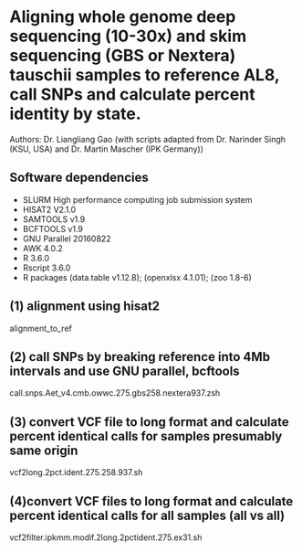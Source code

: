 
# Aligning whole genome deep sequencing (10-30x) and skim sequencing (GBS or Nextera) tauschii samples to reference AL8, call SNPs and calculate percent identity by state.
Authors: Dr. Liangliang Gao (with scripts adapted from Dr. Narinder Singh (KSU, USA)  and Dr. Martin Mascher (IPK Germany))

## Software dependencies
- SLURM High performance computing job submission system
- HISAT2 V2.1.0
- SAMTOOLS v1.9 
- BCFTOOLS v1.9
- GNU Parallel 20160822
- AWK 4.0.2
- R 3.6.0
- Rscript 3.6.0
- R packages (data.table v1.12.8); (openxlsx 4.1.01); (zoo 1.8-6) 

## (1)  alignment using hisat2
alignment_to_ref

## (2) call SNPs by breaking reference into 4Mb intervals and use GNU parallel, bcftools
call.snps.Aet_v4.cmb.owwc.275.gbs258.nextera937.zsh


## (3) convert VCF file to long format and calculate percent identical calls for samples presumably same origin
vcf2long.2pct.ident.275.258.937.sh

## (4)convert VCF files to long format and calculate percent identical calls for all samples (all vs all)
vcf2filter.ipkmm.modif.2long.2pctident.275.ex31.sh


